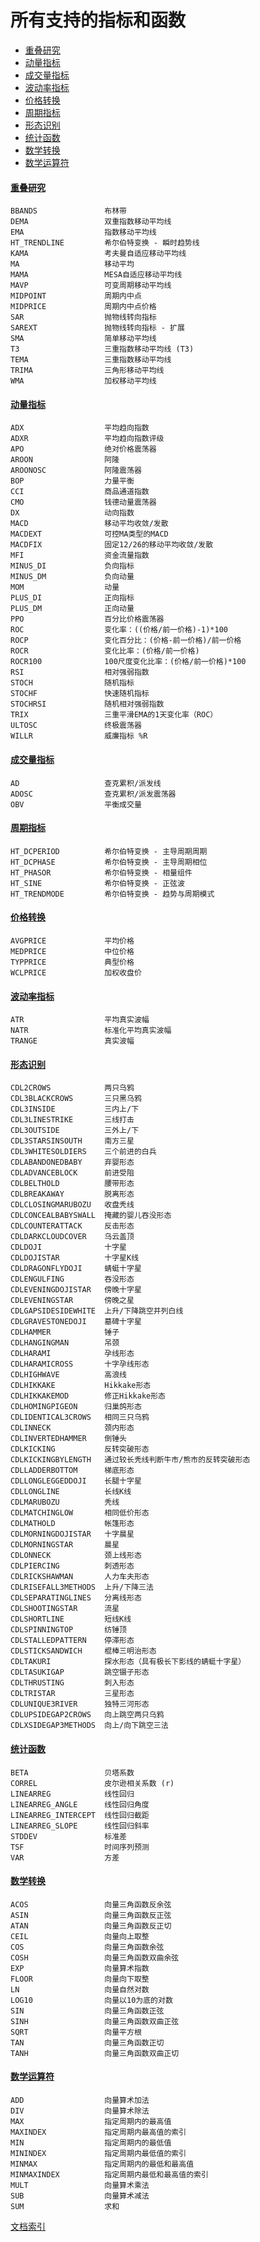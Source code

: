 # 所有支持的指标和函数

* [重叠研究](func_groups/overlap_studies.md)
* [动量指标](func_groups/momentum_indicators.md)
* [成交量指标](func_groups/volume_indicators.md)
* [波动率指标](func_groups/volatility_indicators.md)
* [价格转换](func_groups/price_transform.md)
* [周期指标](func_groups/cycle_indicators.md)
* [形态识别](func_groups/pattern_recognition.md)
* [统计函数](func_groups/statistic_functions.md)
* [数学转换](func_groups/math_transform.md)
* [数学运算符](func_groups/math_operators.md)

#### [重叠研究](func_groups/overlap_studies.md)

```
BBANDS               布林带
DEMA                 双重指数移动平均线
EMA                  指数移动平均线
HT_TRENDLINE         希尔伯特变换 - 瞬时趋势线
KAMA                 考夫曼自适应移动平均线
MA                   移动平均
MAMA                 MESA自适应移动平均线
MAVP                 可变周期移动平均线
MIDPOINT             周期内中点
MIDPRICE             周期内中点价格
SAR                  抛物线转向指标
SAREXT               抛物线转向指标 - 扩展
SMA                  简单移动平均线
T3                   三重指数移动平均线 (T3)
TEMA                 三重指数移动平均线
TRIMA                三角形移动平均线
WMA                  加权移动平均线
```

#### [动量指标](func_groups/momentum_indicators.md)

```
ADX                  平均趋向指数
ADXR                 平均趋向指数评级
APO                  绝对价格震荡器
AROON                阿隆
AROONOSC             阿隆震荡器
BOP                  力量平衡
CCI                  商品通道指数
CMO                  钱德动量震荡器
DX                   动向指数
MACD                 移动平均收敛/发散
MACDEXT              可控MA类型的MACD
MACDFIX              固定12/26的移动平均收敛/发散
MFI                  资金流量指数
MINUS_DI             负向指标
MINUS_DM             负向动量
MOM                  动量
PLUS_DI              正向指标
PLUS_DM              正向动量
PPO                  百分比价格震荡器
ROC                  变化率：((价格/前一价格)-1)*100
ROCP                 变化百分比：(价格-前一价格)/前一价格
ROCR                 变化比率：(价格/前一价格)
ROCR100              100尺度变化比率：(价格/前一价格)*100
RSI                  相对强弱指数
STOCH                随机指标
STOCHF               快速随机指标
STOCHRSI             随机相对强弱指数
TRIX                 三重平滑EMA的1天变化率（ROC）
ULTOSC               终极震荡器
WILLR                威廉指标 %R
```

#### [成交量指标](func_groups/volume_indicators.md)

```
AD                   查克累积/派发线
ADOSC                查克累积/派发震荡器
OBV                  平衡成交量
```

#### [周期指标](func_groups/cycle_indicators.md)

```
HT_DCPERIOD          希尔伯特变换 - 主导周期周期
HT_DCPHASE           希尔伯特变换 - 主导周期相位
HT_PHASOR            希尔伯特变换 - 相量组件
HT_SINE              希尔伯特变换 - 正弦波
HT_TRENDMODE         希尔伯特变换 - 趋势与周期模式
```

#### [价格转换](func_groups/price_transform.md)

```
AVGPRICE             平均价格
MEDPRICE             中位价格
TYPPRICE             典型价格
WCLPRICE             加权收盘价
```

#### [波动率指标](func_groups/volatility_indicators.md)

```
ATR                  平均真实波幅
NATR                 标准化平均真实波幅
TRANGE               真实波幅
```

#### [形态识别](func_groups/pattern_recognition.md)

```
CDL2CROWS            两只乌鸦
CDL3BLACKCROWS       三只黑乌鸦
CDL3INSIDE           三内上/下
CDL3LINESTRIKE       三线打击
CDL3OUTSIDE          三外上/下
CDL3STARSINSOUTH     南方三星
CDL3WHITESOLDIERS    三个前进的白兵
CDLABANDONEDBABY     弃婴形态
CDLADVANCEBLOCK      前进受阻
CDLBELTHOLD          腰带形态
CDLBREAKAWAY         脱离形态
CDLCLOSINGMARUBOZU   收盘秃线
CDLCONCEALBABYSWALL  掩藏的婴儿吞没形态
CDLCOUNTERATTACK     反击形态
CDLDARKCLOUDCOVER    乌云盖顶
CDLDOJI              十字星
CDLDOJISTAR          十字星K线
CDLDRAGONFLYDOJI     蜻蜓十字星
CDLENGULFING         吞没形态
CDLEVENINGDOJISTAR   傍晚十字星
CDLEVENINGSTAR       傍晚之星
CDLGAPSIDESIDEWHITE  上升/下降跳空并列白线
CDLGRAVESTONEDOJI    墓碑十字星
CDLHAMMER            锤子
CDLHANGINGMAN        吊颈
CDLHARAMI            孕线形态
CDLHARAMICROSS       十字孕线形态
CDLHIGHWAVE          高浪线
CDLHIKKAKE           Hikkake形态
CDLHIKKAKEMOD        修正Hikkake形态
CDLHOMINGPIGEON      归巢鸽形态
CDLIDENTICAL3CROWS   相同三只乌鸦
CDLINNECK            颈内形态
CDLINVERTEDHAMMER    倒锤头
CDLKICKING           反转突破形态
CDLKICKINGBYLENGTH   通过较长秃线判断牛市/熊市的反转突破形态
CDLLADDERBOTTOM      梯底形态
CDLLONGLEGGEDDOJI    长腿十字星
CDLLONGLINE          长线K线
CDLMARUBOZU          秃线
CDLMATCHINGLOW       相同低价形态
CDLMATHOLD           帐篷形态
CDLMORNINGDOJISTAR   十字晨星
CDLMORNINGSTAR       晨星
CDLONNECK            颈上线形态
CDLPIERCING          刺透形态
CDLRICKSHAWMAN       人力车夫形态
CDLRISEFALL3METHODS  上升/下降三法
CDLSEPARATINGLINES   分离线形态
CDLSHOOTINGSTAR      流星
CDLSHORTLINE         短线K线
CDLSPINNINGTOP       纺锤顶
CDLSTALLEDPATTERN    停滞形态
CDLSTICKSANDWICH     棍棒三明治形态
CDLTAKURI            探水形态（具有极长下影线的蜻蜓十字星）
CDLTASUKIGAP         跳空镊子形态
CDLTHRUSTING         刺入形态
CDLTRISTAR           三星形态
CDLUNIQUE3RIVER      独特三河形态
CDLUPSIDEGAP2CROWS   向上跳空两只乌鸦
CDLXSIDEGAP3METHODS  向上/向下跳空三法
```

#### [统计函数](func_groups/statistic_functions.md)

```
BETA                 贝塔系数
CORREL               皮尔逊相关系数 (r)
LINEARREG            线性回归
LINEARREG_ANGLE      线性回归角度
LINEARREG_INTERCEPT  线性回归截距
LINEARREG_SLOPE      线性回归斜率
STDDEV               标准差
TSF                  时间序列预测
VAR                  方差
```

#### [数学转换](func_groups/math_transform.md)

```
ACOS                 向量三角函数反余弦
ASIN                 向量三角函数反正弦
ATAN                 向量三角函数反正切
CEIL                 向量向上取整
COS                  向量三角函数余弦
COSH                 向量三角函数双曲余弦
EXP                  向量算术指数
FLOOR                向量向下取整
LN                   向量自然对数
LOG10                向量以10为底的对数
SIN                  向量三角函数正弦
SINH                 向量三角函数双曲正弦
SQRT                 向量平方根
TAN                  向量三角函数正切
TANH                 向量三角函数双曲正切
```

#### [数学运算符](func_groups/math_operators.md)

```
ADD                  向量算术加法
DIV                  向量算术除法
MAX                  指定周期内的最高值
MAXINDEX             指定周期内最高值的索引
MIN                  指定周期内的最低值
MININDEX             指定周期内最低值的索引
MINMAX               指定周期内的最低和最高值
MINMAXINDEX          指定周期内最低和最高值的索引
MULT                 向量算术乘法
SUB                  向量算术减法
SUM                  求和
```

[文档索引](doc_index.md)